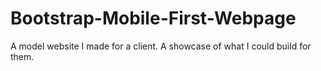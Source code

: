 # Bootstrap-Mobile-First-Webpage
A model website I made for a client. A showcase of what I could build for them.

